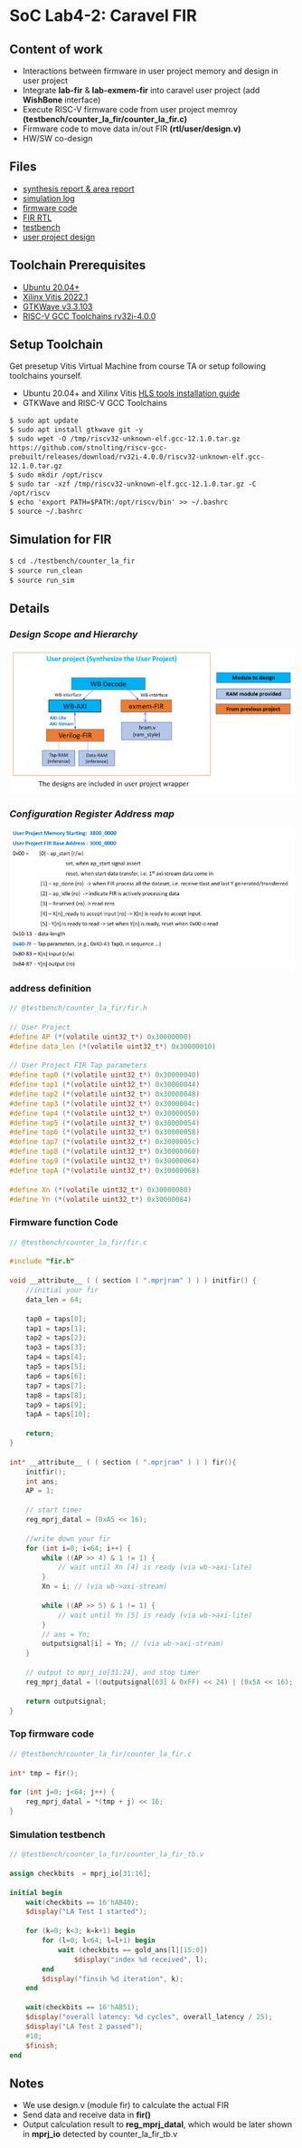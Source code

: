# SoC Lab4-2: Caravel FIR

## Content of work
- Interactions between firmware in user project memory and design in user project
- Integrate **lab-fir** & **lab-exmem-fir** into caravel user project (add **WishBone** interface)
- Execute RISC-V firmware code from user project memroy **(testbench/counter_la_fir/counter_la_fir.c)**
- Firmware code to move data in/out FIR **(rtl/user/design.v)**
- HW/SW co-design
  
## Files
- [synthesis report & area report](synthesis/synthesis.runs/synth_1/user_project_wrapper_utilization_synth.rpt)
- [simulation log](testbench/counter_la_fir/simulation.log)
- [firmware code](testbench/counter_la_fir/counter_la_fir.c)
- [FIR RTL](rtl/user/design.v)
- [testbench](testbench/counter_la_fir/counter_la_fir_tb.v)
- [user project design](rtl/user/user_proj_example.counter.v)

## Toolchain Prerequisites
* [Ubuntu 20.04+](https://releases.ubuntu.com/focal/)
* [Xilinx Vitis 2022.1](https://www.xilinx.com/support/download/index.html/content/xilinx/en/downloadNav/vivado-design-tools/2022-1.html)
* [GTKWave v3.3.103](https://gtkwave.sourceforge.net/)
* [RISC-V GCC Toolchains rv32i-4.0.0](https://github.com/stnolting/riscv-gcc-prebuilt)

## Setup Toolchain
Get presetup Vitis Virtual Machine from course TA or setup following toolchains yourself.
* Ubuntu 20.04+ and Xilinx Vitis [HLS tools installation guide](https://github.com/bol-edu/course-lab_1/blob/2022.1/HLS%20Tools%20Installation%20Guide%202022.1_ubuntu.md)
* GTKWave and RISC-V GCC Toolchains
```console
$ sudo apt update
$ sudo apt install gtkwave git -y
$ sudo wget -O /tmp/riscv32-unknown-elf.gcc-12.1.0.tar.gz https://github.com/stnolting/riscv-gcc-prebuilt/releases/download/rv32i-4.0.0/riscv32-unknown-elf.gcc-12.1.0.tar.gz
$ sudo mkdir /opt/riscv
$ sudo tar -xzf /tmp/riscv32-unknown-elf.gcc-12.1.0.tar.gz -C /opt/riscv
$ echo 'export PATH=$PATH:/opt/riscv/bin' >> ~/.bashrc
$ source ~/.bashrc
```

## Simulation for FIR
```sh
$ cd ./testbench/counter_la_fir
$ source run_clean
$ source run_sim
```


## Details
### ***Design Scope and Hierarchy***
![design_scope_and_hierarchy](pics/design_scope.png)
### ***Configuration Register Address map***
![configuration_register_address_map](pics/config_register_addr.png)

### address definition
```c
// @testbench/counter_la_fir/fir.h

// User Project 
#define AP (*(volatile uint32_t*) 0x30000000)
#define data_len (*(volatile uint32_t*) 0x30000010)

// User Project FIR Tap parameters
#define tap0 (*(volatile uint32_t*) 0x30000040)
#define tap1 (*(volatile uint32_t*) 0x30000044)
#define tap2 (*(volatile uint32_t*) 0x30000048)
#define tap3 (*(volatile uint32_t*) 0x3000004c)
#define tap4 (*(volatile uint32_t*) 0x30000050)
#define tap5 (*(volatile uint32_t*) 0x30000054)
#define tap6 (*(volatile uint32_t*) 0x30000058)
#define tap7 (*(volatile uint32_t*) 0x3000005c)
#define tap8 (*(volatile uint32_t*) 0x30000060)
#define tap9 (*(volatile uint32_t*) 0x30000064)
#define tapA (*(volatile uint32_t*) 0x30000068)

#define Xn (*(volatile uint32_t*) 0x30000080)
#define Yn (*(volatile uint32_t*) 0x30000084)
```

### Firmware function Code
```c
// @testbench/counter_la_fir/fir.c

#include "fir.h"

void __attribute__ ( ( section ( ".mprjram" ) ) ) initfir() {
	//initial your fir
	data_len = 64;

	tap0 = taps[0];
	tap1 = taps[1];
	tap2 = taps[2];
	tap3 = taps[3];
	tap4 = taps[4];
	tap5 = taps[5];
	tap6 = taps[6];
	tap7 = taps[7];
	tap8 = taps[8];
	tap9 = taps[9];
	tapA = taps[10];

	return;
}

int* __attribute__ ( ( section ( ".mprjram" ) ) ) fir(){
	initfir();
	int ans;
	AP = 1;

	// start timer
	reg_mprj_datal = (0xA5 << 16);

	//write down your fir
	for (int i=0; i<64; i++) {
		while ((AP >> 4) & 1 != 1) { 
			// wait until Xn [4] is ready (via wb->axi-lite)
		}
		Xn = i; // (via wb->axi-stream)

		while ((AP >> 5) & 1 != 1) {
			// wait until Yn [5] is ready (via wb->axi-lite)
		}
		// ans = Yn;
		outputsignal[i] = Yn; // (via wb->axi-stream)
	}

	// output to mprj_io[31:24], and stop timer
	reg_mprj_datal = ((outputsignal[63] & 0xFF) << 24) | (0x5A << 16);
	
	return outputsignal;
}
```

### Top firmware code
```c
// @testbench/counter_la_fir/counter_la_fir.c

int* tmp = fir();

for (int j=0; j<64; j++) {
    reg_mprj_datal = *(tmp + j) << 16;	
}
```

### Simulation testbench
```verilog
// @testbench/counter_la_fir/counter_la_fir_tb.v

assign checkbits  = mprj_io[31:16];

initial begin
	wait(checkbits == 16'hAB40);
	$display("LA Test 1 started");
	
	for (k=0; k<3; k=k+1) begin
		for (l=0; l<64; l=l+1) begin
			wait (checkbits == gold_ans[l][15:0])
				$display("index %d received", l);
		end
		$display("finsih %d iteration", k);
	end		

	wait(checkbits == 16'hAB51);
	$display("overall latency: %d cycles", overall_latency / 25);
	$display("LA Test 2 passed");
	#10;
	$finish;
end
```

## Notes
- We use design.v (module fir) to calculate the actual FIR
- Send data and receive data in **fir()**
- Output calculation result to **reg_mprj_datal**, which would be later shown in **mprj_io** detected by counter_la_fir_tb.v